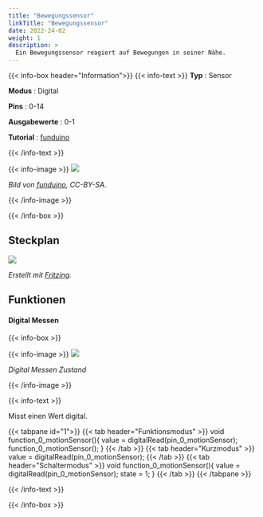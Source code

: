```yaml
---
title: "Bewegungssensor"
linkTitle: "Bewegungssensor"
date: 2022-24-02
weight: 1
description: >
  Ein Bewegungssensor reagiert auf Bewegungen in seiner Nähe.
---
```


{{< info-box header="Information">}}
{{< info-text >}}
  **Typ** : Sensor

  **Modus** : Digital

  **Pins** : 0-14

  **Ausgabewerte** : 0-1

  **Tutorial** : [funduino](https://funduino.de/nr-07-bewegungsmelder-hc-sr501) 

  {{< /info-text >}}

  {{< info-image >}}
   ![](https://funduinoshop.com/media/image/83/f8/e4/1071.jpg)
   
   _Bild von [funduino](https://funduinoshop.com/media/image/83/f8/e4/1071.jpg), CC-BY-SA._

  {{< /info-image >}}

{{< /info-box >}}

## Steckplan
![](/docs/connectionplan/steckplan_motionsensor.png)
   
   _Erstellt mit [Fritzing](https://fritzing.org/)._

## Funktionen

#### Digital Messen

{{< info-box >}}

  {{< info-image >}}
   ![](/docs/components/motionsensor.png)
   
   _Digital Messen Zustand_

  {{< /info-image >}}

{{< info-text >}}

Misst einen Wert digital.
  
  {{< tabpane id="1">}}
  {{< tab header="Funktionsmodus" >}}
void function_0_motionSensor(){
value = digitalRead(pin_0_motionSensor);
function_0_motionSensor();
}
  {{< /tab >}}
  {{< tab header="Kurzmodus" >}}
value = digitalRead(pin_0_motionSensor);
  {{< /tab >}}
  {{< tab header="Schaltermodus" >}}
void function_0_motionSensor(){
value = digitalRead(pin_0_motionSensor);
state = 1;
}
  {{< /tab >}}
{{< /tabpane >}}

  {{< /info-text >}}

{{< /info-box >}}